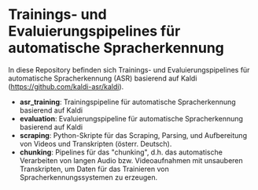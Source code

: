 # Trainings- und Evaluierungspipelines für automatische Spracherkennung

In diese Repository befinden sich Trainings- und Evaluierungspipelines für automatische Spracherkennung (ASR) basierend auf Kaldi (https://github.com/kaldi-asr/kaldi).

- **asr_training**: Trainingspipeline für automatische Spracherkennung basierend auf Kaldi
- **evaluation**: Evaluierungspipeline für automatische Spracherkennung basierend auf Kaldi
- **scraping**: Python-Skripte für das Scraping, Parsing, und Aufbereitung von Videos und Transkripten (österr. Deutsch).
- **chunking**: Pipelines für das "chunking", d.h. das automatische Verarbeiten von langen Audio bzw. Videoaufnahmen mit unsauberen Transkripten, um Daten für das Trainieren von Spracherkennungssystemen zu erzeugen.
